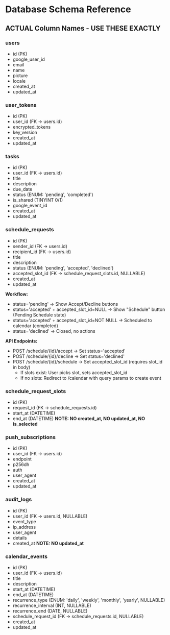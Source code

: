 # Database Schema Reference
## ACTUAL Column Names - USE THESE EXACTLY

### users
- id (PK)
- google_user_id
- email
- name
- picture
- locale
- created_at
- updated_at

### user_tokens
- id (PK)
- user_id (FK → users.id)
- encrypted_tokens
- key_version
- created_at
- updated_at

### tasks
- id (PK)
- user_id (FK → users.id)
- title
- description
- due_date
- status (ENUM: 'pending', 'completed')
- is_shared (TINYINT 0/1)
- google_event_id
- created_at
- updated_at

### schedule_requests
- id (PK)
- sender_id (FK → users.id)
- recipient_id (FK → users.id)
- title
- description
- status (ENUM: 'pending', 'accepted', 'declined')
- accepted_slot_id (FK → schedule_request_slots.id, NULLABLE)
- created_at
- updated_at

**Workflow:**
- status='pending' → Show Accept/Decline buttons
- status='accepted' + accepted_slot_id=NULL → Show "Schedule" button (Pending Schedule state)
- status='accepted' + accepted_slot_id=NOT NULL → Scheduled to calendar (completed)
- status='declined' → Closed, no actions

**API Endpoints:**
- POST /schedule/{id}/accept → Set status='accepted'
- POST /schedule/{id}/decline → Set status='declined'
- POST /schedule/{id}/schedule → Set accepted_slot_id (requires slot_id in body)
  - If slots exist: User picks slot, sets accepted_slot_id
  - If no slots: Redirect to /calendar with query params to create event

### schedule_request_slots
- id (PK)
- request_id (FK → schedule_requests.id)
- start_at (DATETIME)
- end_at (DATETIME)
**NOTE: NO created_at, NO updated_at, NO is_selected**

### push_subscriptions
- id (PK)
- user_id (FK → users.id)
- endpoint
- p256dh
- auth
- user_agent
- created_at
- updated_at

### audit_logs
- id (PK)
- user_id (FK → users.id, NULLABLE)
- event_type
- ip_address
- user_agent
- details
- created_at
**NOTE: NO updated_at**

### calendar_events
- id (PK)
- user_id (FK → users.id)
- title
- description
- start_at (DATETIME)
- end_at (DATETIME)
- recurrence_type (ENUM: 'daily', 'weekly', 'monthly', 'yearly', NULLABLE)
- recurrence_interval (INT, NULLABLE)
- recurrence_end (DATE, NULLABLE)
- schedule_request_id (FK → schedule_requests.id, NULLABLE)
- created_at
- updated_at
